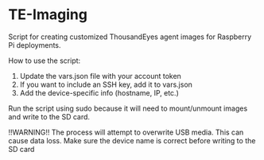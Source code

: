 # TE-Imaging
Script for creating customized ThousandEyes agent images for Raspberry Pi deployments.

How to use the script:
1. Update the vars.json file with your account token
2. If you want to include an SSH key, add it to vars.json
3. Add the device-specific info (hostname, IP, etc.)

Run the script using sudo because it will need to mount/unmount images and write to the SD card.

!!WARNING!! The process will attempt to overwrite USB media. This can cause data loss. Make sure the device name is correct before writing to the SD card
